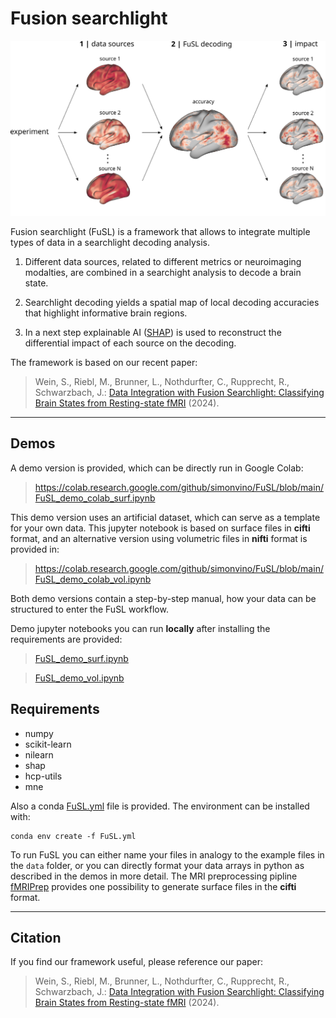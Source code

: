 # Fusion searchlight

<img src="figures/workflow_github.png" width="700">

Fusion searchlight (FuSL) is a framework that allows to integrate multiple types of data in a searchlight decoding analysis. 

1. Different data sources, related to different metrics or neuroimaging modalties, are combined in a searchight analysis to decode a brain state.

2. Searchlight decoding yields a spatial map of local decoding accuracies that highlight informative brain regions. 

3. In a next step explainable AI ([SHAP](https://github.com/shap/shap)) is used to reconstruct the differential impact of each source on the decoding. 

The framework is based on our recent paper:

> Wein, S., Riebl, M., Brunner, L., Nothdurfter, C., Rupprecht, R., Schwarzbach, J.: [Data Integration with Fusion Searchlight: Classifying Brain States from Resting-state fMRI](https://doi.org/10.48550/arXiv.2412.10161) (2024).

---

## Demos 

A demo version is provided, which can be directly run in Google Colab:

> https://colab.research.google.com/github/simonvino/FuSL/blob/main/FuSL_demo_colab_surf.ipynb

This demo version uses an artificial dataset, which can serve as a template for your own data. This jupyter notebook is based on surface files in **cifti** format, and an alternative version using volumetric files in **nifti** format is provided in:

> https://colab.research.google.com/github/simonvino/FuSL/blob/main/FuSL_demo_colab_vol.ipynb

Both demo versions contain a step-by-step manual, how your data can be structured to enter the FuSL workflow. 

Demo jupyter notebooks you can run **locally** after installing the requirements are provided:


> [FuSL_demo_surf.ipynb](FuSL_demo_surf.ipynb)

> [FuSL_demo_vol.ipynb](FuSL_demo_vol.ipynb)


## Requirements

- numpy
- scikit-learn
- nilearn
- shap
- hcp-utils
- mne

Also a conda [FuSL.yml](FuSL.yml) file is provided. The environment can be installed with:

```
conda env create -f FuSL.yml
```


To run FuSL you can either name your files in analogy to the example files in the `data` folder, or you can directly format your data arrays in python as described in the demos in more detail. The MRI preprocessing pipline [fMRIPrep](https://fmriprep.org/en/stable/) provides one possibility to generate surface files in the **cifti** format.

---

## Citation

If you find our framework useful, please reference our paper:

> Wein, S., Riebl, M., Brunner, L., Nothdurfter, C., Rupprecht, R., Schwarzbach, J.: [Data Integration with Fusion Searchlight: Classifying Brain States from Resting-state fMRI](https://doi.org/10.48550/arXiv.2412.10161) (2024).

